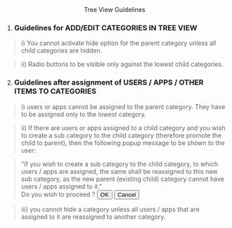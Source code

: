 <div align="center">
Tree View Guidelines
</div>

1. ### Guidelines for ADD/EDIT CATEGORIES IN TREE VIEW

> i) You cannot activate hide option for the parent category unless all child categories are hidden.

> ii) Radio buttons to be visible only against the lowest child categories.

2. ### Guidelines after assignment of USERS / APPS / OTHER ITEMS TO CATEGORIES

> i) users or apps cannot be assigned to the parent category. They have to be assigned only to the lowest category.

> ii) If there are users or apps assigned to a child category and you wish to create a sub category to the child category (therefore promote the child to parent), then the following popup message to be shown to the user:<br>

> "If you wish to create a sub category to the child category, to which users / apps are assigned, the same shall be reassigned to this new sub category, as the new parent (existing child) category cannot have users / apps assigned to it."<br>
> Do you wish to proceed ? <button>OK</button> <button>Cancel</button>

> iii) you cannot hide a category unless all users / apps that are assigned to it are reassigned to another category.
